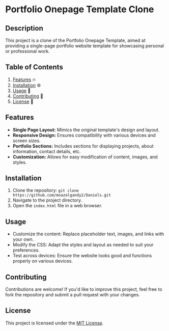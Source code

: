 # Portfolio Onepage Template Clone

## Description

This project is a clone of the Portfolio Onepage Template, aimed at providing a single-page portfolio website template for showcasing personal or professional work.

## Table of Contents

1. [Features](#features) 🔥
2. [Installation](#installation) ⚙️
3. [Usage](#usage) 🚀
4. [Contributing](#contributing) 🤝
5. [License](#license) 📝

## Features

- **Single Page Layout:** Mimics the original template's design and layout.
- **Responsive Design:** Ensures compatibility with various devices and screen sizes.
- **Portfolio Sections:** Includes sections for displaying projects, about information, contact details, etc.
- **Customization:** Allows for easy modification of content, images, and styles.

## Installation

1. Clone the repository: `git clone https://github.com/moazelgandy2/Daniels.git`
2. Navigate to the project directory.
3. Open the `index.html` file in a web browser.

## Usage

- Customize the content: Replace placeholder text, images, and links with your own.
- Modify the CSS: Adapt the styles and layout as needed to suit your preferences.
- Test across devices: Ensure the website looks good and functions properly on various devices.

## Contributing

Contributions are welcome! If you'd like to improve this project, feel free to fork the repository and submit a pull request with your changes.

## License

This project is licensed under the [MIT License](LICENSE).
